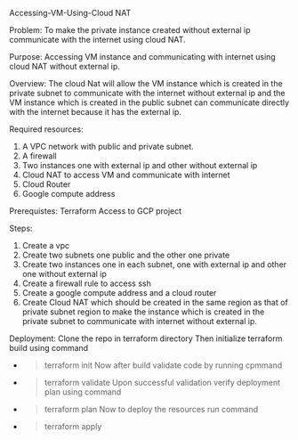 Accessing-VM-Using-Cloud NAT

Problem: 
	To make the private instance created without external ip communicate with the internet using cloud NAT.



Purpose:
Accessing VM instance and communicating with internet using cloud NAT without external ip.

Overview:
 The cloud Nat will allow the VM instance which is created in the private subnet to communicate with the internet without external ip and the VM instance which is created in the public subnet can communicate directly with the internet because it has the external ip.

Required resources:
1)	  A VPC network with public and private subnet.
2)	  A firewall
3)	Two instances one with external ip and other without external ip
4)	Cloud NAT to access VM and communicate with internet
5)	Cloud Router
6)	Google compute address

Prerequistes:
          Terraform
         Access to GCP project

Steps:
1)	Create a vpc 
2)	Create two subnets one public and the other one private
3)	Create two instances one in each subnet, one with external ip and other one without external ip
4)	Create a firewall rule to access ssh
5)	Create a google compute address and a cloud router 
6)	Create Cloud NAT which should be created in the same region as that of private subnet region to make the instance which is created in the private subnet to communicate with internet without external ip.

Deployment:
	Clone the repo in terraform directory
	Then initialize terraform build using command
-	> terraform init
Now after build validate code by running cpmmand
-	> terraform validate
Upon successful validation verify deployment plan using command
-	> terraform plan
Now to deploy the resources run command
-	> terraform apply

